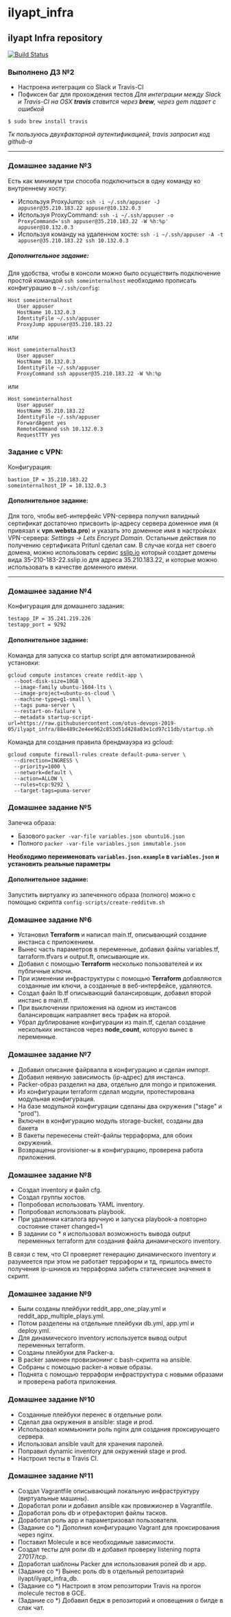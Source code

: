 # ilyapt_infra
## ilyapt Infra repository

[![Build Status](https://travis-ci.com/otus-devops-2019-05/ilyapt_infra.svg?branch=master)](https://travis-ci.com/otus-devops-2019-05/ilyapt_infra)

### Выполнено ДЗ №2
- Настроена интеграция со Slack и Travis-CI
- Пофиксен баг для прохождения тестов
*Для интеграции между Slack и Travis-CI на OSX **travis** ставится через **brew**, через gem падает с ошибкой*
```
$ sudo brew install travis
```
*Тк пользуюсь двухфакторной аутентификацией, travis запросил код github-а*


------------

### Домашнее задание №3
Есть как минимум три способа подключиться в одну команду ко внутреннему хосту:
- Используя ProxyJump: `ssh -i ~/.ssh/appuser -J appuser@35.210.183.22 appuser@10.132.0.3`
- Используя ProxyCommand: `ssh -i ~/.ssh/appuser -o ProxyCommand='ssh appuser@35.210.183.22 -W %h:%p' appuser@10.132.0.3`
- Используя команду на удаленном хосте: `ssh -i ~/.ssh/appuser -A -t appuser@35.210.183.22 ssh 10.132.0.3`

##### Дополнительное задание:
Для удобства, чтобы в консоли можно было осуществить подключение простой командой `ssh someinternalhost` необходимо прописать конфигурацию в `~/.ssh/config`:
```
Host someinternalhost
   User appuser
   HostName 10.132.0.3
   IdentityFile ~/.ssh/appuser
   ProxyJump appuser@35.210.183.22
 ```
или
```
Host someinternalhost3
   User appuser
   HostName 10.132.0.3
   IdentityFile ~/.ssh/appuser
   ProxyCommand ssh appuser@35.210.183.22 -W %h:%p
```
или
```
Host someinternalhost
   User appuser
   HostName 35.210.183.22
   IdentityFile ~/.ssh/appuser
   ForwardAgent yes
   RemoteCommand ssh 10.132.0.3
   RequestTTY yes
```

### Задание с VPN:
Конфигурация:
```
bastion_IP = 35.210.183.22
someinternalhost_IP = 10.132.0.3
```

#### Дополнительное задание:
Для того, чтобы веб-интерфейс VPN-сервера получил валидный сертификат достаточно присвоить ip-адресу сервера доменное имя (я привязал к **vpn.websta.pro**) и указать это доменное имя в настройках VPN-сервера: *Settings -> Lets Encrypt Domain*. Остальные действия по получению сертификата Pritunl сделал сам. В случае когда нет своего домена, можно использовать сервис [sslip.io](https://sslip.io) который создает домены вида 35-210-183-22.sslip.io для адреса 35.210.183.22, и которые можно использовать в качестве доменного имени.

------------

### Домашнее задание №4
Конфигурация для домашнего задания:
```
testapp_IP = 35.241.219.226
testapp_port = 9292
```
#### Дополнительное задание:
Команда для запуска со startup script для автоматизированной установки:
```
gcloud compute instances create reddit-app \
  --boot-disk-size=10GB \
  --image-family ubuntu-1604-lts \
  --image-project=ubuntu-os-cloud \
  --machine-type=g1-small \
  --tags puma-server \
  --restart-on-failure \
  --metadata startup-script-url=https://raw.githubusercontent.com/otus-devops-2019-05/ilyapt_infra/88e489c2e4ee962c853d51d428a03e1cd97c11db/startup.sh
```
Команда для создания правила брендмауэра из gcloud:
```
gcloud compute firewall-rules create default-puma-server \
  --direction=INGRESS \
  --priority=1000 \
  --network=default \
  --action=ALLOW \
  --rules=tcp:9292 \
  --target-tags=puma-server
```

### Домашнее задание №5
Запечка образа:
- Базового `packer -var-file variables.json ubuntu16.json`
- Полного `packer -var-file variables.json immutable.json`

**Необходимо переименовать `variables.json.example` в `variables.json` и установить реальные параметры**

#### Дополнительное задание:
Запустить виртуалку из запеченного образа (полного) можно с помощью скрипта `config-scripts/create-redditvm.sh`

### Домашнее задание №6
- Установил **Terraform** и написал main.tf, описывающий создание инстанса с приложением.
- Вынес часть параметров в переменные, добавил файлы variables.tf, tarraform.tfvars и output.ft, описывающие их.
- Добавил с помощью **Terraform** несколько пользователей и их публичные ключи.
- При изменении инфраструктуры с помощью **Terraform** добавляются созданные им ключи, а созданные в веб-интерфейсе, удаляются.
- Создал файл lb.tf описывающий балансировщик, добавил второй инстанс в main.tf.
- При выключении приложения на одном из инстансов балансировщик направляет весь трафик на второй.
- Убрал дублирование конфигурации из main.tf, сделал создание нескольких инстансов через **node_count**, которую вынес в переменные.

### Домашнее задание №7

- Добавил описание файрвалла в конфигурацию и сделан импорт.
- Добавил неявную зависимость (ip-адрес) для инстанса.
- Packer-образ разделил на два, отдельно для mongo и приложения.
- Из конфигурации terraform сделал модули, протестирована модульная конфигурация.
- На базе модульной конфигурации сделаны два окружения ("stage" и "prod").
- Включен в конфигурацию модуль storage-bucket, созданы два бакета
- В бакеты перенесены стейт-файлы терраформа, для обоих окружений.
- Возвращены provisioner-ы в конфигурацию, проверена работа приложения.

### Домашнее задание №8

- Создал inventory и файл cfg.
- Создал группы хостов.
- Попробовал использовать YAML inventory.
- Попробовал использовать playbook.
- При удалении каталога вручную и запуска playbook-а повторно состояние станет changed=1
- В задании со * я использовал возможность вывода output переменных terraform для создания файла динамического inventory.

В связи с тем, что CI проверяет генерацию динамического inventory и разумеется при этом не работает терраформ и тд, пришлось вместо получения ip-шников из терраформа забить статические значения в скрипт.

### Домашнее задание №9

- Были созданы плейбуки reddit_app_one_play.yml и reddit_app_multiple_plays.yml.
- Потом разделены на отдельные плейбуки db.yml, app.yml и deploy.yml.
- Для динамического inventory используется вывод output переменных terraform.
- Созданы плейбуки для Packer-а.
- В packer заменен провизионинг с bash-скрипта на ansible.
- Собраны с помощью packer-а новые образы.
- Поднята с помощью терраформ инфраструктура с новыми образами и проверена работа приложения.

### Домашнее задание №10

- Созданные плейбуки перенес в отдельные роли.
- Сделал два окружения в ansible: stage и prod.
- Использовал коммьюнити роль nginx для создания проксирующего сервера.
- Использовал ansible vault для хранения паролей.
- Поправил dynamic inventory для окружений stage и prod.
- Настроил тесты в Travis CI.

### Домашнее задание №11
- Создал Vagrantfile описывающий локальную инфраструктуру (виртуальные машины).
- Доработал роли и добавил ansible как провижионер в Vagrantfile.
- Доработал роль db и отрефакторил файлы тасков.
- Доработал роль app и параметризовал пользователя.
- (Задание со *) Дополнил конфигурацию Vagrant для проксирования через nginx.
- Поставил Molecule и все необходимые зависимости.
- Создал тесты для роли db и добавил проверку listening порта 27017/tcp.
- Доработал шаблоны Packer для использования ролей db и app.
- (Задание со *) Вынес роль db в отдельный репозитарий ilyapt/ilyapt_infra_db.
- (Задание со *) Настроил в этом репозитории Travis на прогон molecule тестов в GCE.
- (Задание со *) Добавил бедж в репозиторий и оповещения о билде в слак чат.
